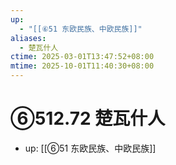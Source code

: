 ```yaml
---
up:
  - "[[⑥51 东欧民族、中欧民族]]"
aliases:
  - 楚瓦什人
ctime: 2025-03-01T13:47:52+08:00
mtime: 2025-10-01T11:40:30+08:00
---
```


# ⑥512.72 楚瓦什人

- up: [[⑥51 东欧民族、中欧民族]]
